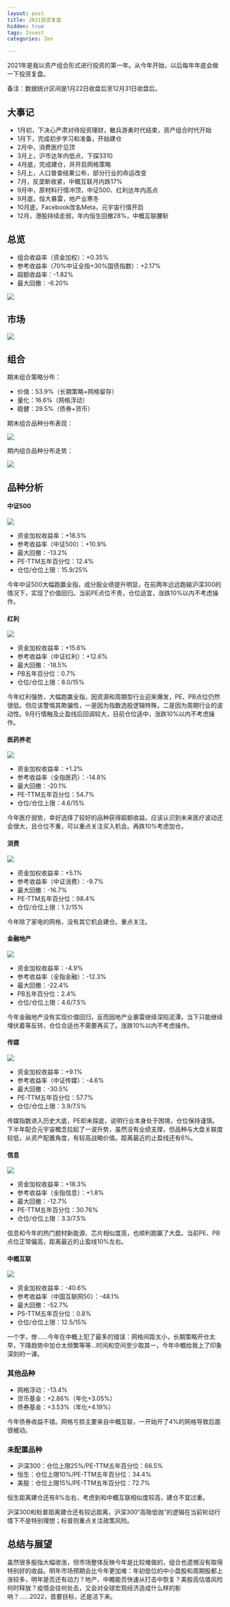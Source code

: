 ```yaml
---
layout: post
title: 2021投资复盘
hidden: true
tags: Invest
categories: Zen

---
```


2021年是我以资产组合形式进行投资的第一年。从今年开始，以后每年年底会做一下投资复盘。

备注：数据统计区间是1月22日收盘后至12月31日收盘后。

## 大事记

- 1月初，下决心严肃对待投资理财，散兵游勇时代结束，资产组合时代开始
- 1月下，完成初步学习和准备，开始建仓
- 2月中，消费医疗见顶
- 3月上，沪市达年内低点，下探3310
- 4月底，完成建仓，并开启网格策略
- 5月上，人口普查结果公布，部分行业的命运改变
- 7月，反垄断收紧，中概互联月内跌17%
- 9月中，原材料行情冲顶，中证500、红利达年内高点
- 9月底，恒大暴雷，地产业寒冬
- 10月底，Facebook改名Meta，元宇宙行情开启
- 12月，港股持续走弱，年内恒生回撤28%，中概互联腰斩

## 总览

- 组合收益率（资金加权）：+0.35%
- 参考收益率（70%中证全指+30%国债指数）：+2.17%
- 超额收益率：-1.82%
- 最大回撤：-6.20%

![](https://jiaxi-github-pages-photohost.oss-cn-beijing.aliyuncs.com/pyreneesalpaca/images/2021_portfolio_account_overview.png)

## 市场

![](https://jiaxi-github-pages-photohost.oss-cn-beijing.aliyuncs.com/pyreneesalpaca/images/2021_portfolio_return_by_type.png)

## 组合

期末组合策略分布：

- 价值：53.9%（长期策略+网格留存）
- 量化：16.6%（网格浮动）
- 稳健：29.5%（债券+货币）

期末组合品种分布表现：

![](https://jiaxi-github-pages-photohost.oss-cn-beijing.aliyuncs.com/pyreneesalpaca/images/2021_portfolio_order_by_position.png)

期内组合品种分布走势：

![](https://jiaxi-github-pages-photohost.oss-cn-beijing.aliyuncs.com/pyreneesalpaca/images/2021_portfolio_asset_trend.png)

## 品种分析

#### 中证500

![](https://jiaxi-github-pages-photohost.oss-cn-beijing.aliyuncs.com/pyreneesalpaca/images/2021_portfolio_item_plot_500.png)

- 资金加权收益率：+18.5%
- 参考收益率（中证500）：+10.9%
- 最大回撤：-13.2%
- PE-TTM五年百分位：12.4%
- 仓位/仓位上限：15.9/25%

今年中证500大幅跑赢全指，成分股业绩提升明显，在前两年远远跑输沪深300的情况下，实现了价值回归。当前PE点位不贵，仓位适宜，涨跌10%以内不考虑操作。

#### 红利

![](https://jiaxi-github-pages-photohost.oss-cn-beijing.aliyuncs.com/pyreneesalpaca/images/2021_portfolio_item_plot_hongli.png)

- 资金加权收益率：+15.6%
- 参考收益率（中证红利）：+12.6%
- 最大回撤：-18.5%
- PB五年百分位：0.7%
- 仓位/仓位上限：8.0/15%

今年红利强势，大幅跑赢全指，因资源和周期型行业迎来爆发，PE、PB点位仍然很低。但应该警惕其欺骗性，一是因为指数选股逻辑特殊，二是因为周期行业的波动性。9月行情触及止盈线后回调较大，目前仓位适中，涨跌10%以内不考虑操作。

#### 医药养老

![](https://jiaxi-github-pages-photohost.oss-cn-beijing.aliyuncs.com/pyreneesalpaca/images/2021_portfolio_item_plot_yiyao.png)

- 资金加权收益率：+1.2%
- 参考收益率（全指医药）：-14.8%
- 最大回撤：-20.1%
- PE-TTM五年百分位：54.7%
- 仓位/仓位上限：4.6/15%

今年医疗弱势，幸好选择了较好的品种获得超额收益。应该认识到未来医疗波动还会很大，且仓位不重，可以重点关注买入机会。再跌10%考虑加仓。

#### 消费

![](https://jiaxi-github-pages-photohost.oss-cn-beijing.aliyuncs.com/pyreneesalpaca/images/2021_portfolio_item_plot_xiaofei.png)

- 资金加权收益率：+5.1%
- 参考收益率（中证消费）：-9.7%
- 最大回撤：-16.7%
- PE-TTM五年百分位：98.4%
- 仓位/仓位上限：1.2/15%

今年除了家电的网格，没有其它机会建仓。重点关注。

#### 金融地产

![](https://jiaxi-github-pages-photohost.oss-cn-beijing.aliyuncs.com/pyreneesalpaca/images/2021_portfolio_item_plot_jinrong.png)

- 资金加权收益率：-4.9%
- 参考收益率（全指金融）：-12.3%
- 最大回撤：-22.4%
- PB五年百分位：2.4%
- 仓位/仓位上限：4.6/7.5%

今年金融地产没有实现价值回归，反而因地产业暴雷继续深陷泥潭。当下只能继续埋伏着等反转，仓位合适也不需要再买了。涨跌10%以内不考虑操作。

#### 传媒

![](https://jiaxi-github-pages-photohost.oss-cn-beijing.aliyuncs.com/pyreneesalpaca/images/2021_portfolio_item_plot_chuanmei.png)

- 资金加权收益率：+9.1%
- 参考收益率（中证传媒）：-4.6%
- 最大回撤：-30.5%
- PE-TTM五年百分位：57.7%
- 仓位/仓位上限：3.9/7.5%

传媒指数进入历史大底，PE却未探底，说明行业本身处于困境，仓位保持谨慎。下半年配合元宇宙概念拉起了一波升势，虽然没有业绩支撑，但品种与大盘关联度较低，从资产配置角度，有较高战略价值。距离最近的止盈线还有6%。

#### 信息

![](https://jiaxi-github-pages-photohost.oss-cn-beijing.aliyuncs.com/pyreneesalpaca/images/2021_portfolio_item_plot_xinxi.png)

- 资金加权收益率：+18.3%
- 参考收益率（全指信息）：+1.8%
- 最大回撤：-12.7%
- PE-TTM五年百分位：30.76%
- 仓位/仓位上限：3.3/7.5%

信息和今年的热门题材新能源、芯片相似度高，也顺利跑赢了大盘。当前PE、PB点位正常偏高，距离最近的止盈线10%左右。

#### 中概互联

![](https://jiaxi-github-pages-photohost.oss-cn-beijing.aliyuncs.com/pyreneesalpaca/images/2021_portfolio_item_plot_zhonggai.png)

- 资金加权收益率：-40.6%
- 参考收益率（中国互联网50）：-48.1%
- 最大回撤：-52.7%
- PS-TTM五年百分位：0.8%
- 仓位/仓位上限：12.5/15%

一个字，惨......今年在中概上犯了最多的错误：网格间距太小，长期策略开仓太早，下降趋势中加仓太频繁等等...时间和空间至少取其一，今年中概给我上了印象深刻的一课。

### 其他品种

- 网格浮动：-13.4%
- 货币基金：+2.86%（年化+3.05%）
- 债券基金：+3.53%（年化+4.19%）

今年债券收益不错。网格亏损主要来自中概互联，一开始开了4%的网格导致后面很被动。

### 未配置品种

- 沪深300：仓位上限25%/PE-TTM五年百分位：66.5%
- 恒生：仓位上限10%/PE-TTM五年百分位：34.4%
- 美股：仓位上限15%/PE-TTM五年百分位：72.7%

恒生距离建仓还有8%左右，考虑到和中概互联相似度较高，建仓不宜过重。

沪深300和标普距离建仓还有较远距离，沪深300“高吸低抛”的逻辑在当前轮动行情下不是特别理想；标普则重点关注政策风险。

## 总结与展望

虽然很多股指大幅收涨，但市场整体反映今年是比较难做的，组合也遗憾没有取得特别好的收益。明年市场预期会比今年更加难：年初低位的中小盘股和周期股都上涨较多，明年是否还有动力？地产、中概能否快速从打击中恢复？美股高估值风险何时释放？疫情会往何处去，又会对全球宏观经济造成什么样的影响？......2022，首要目标，还是活下来。

